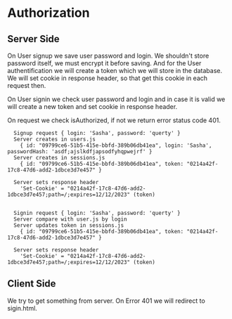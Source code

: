# Authorization

## Server Side

On User signup we save user password and login. We shouldn't store password itself, we must encrypt it before saving.
And for the User authentification we will create a token which we will store in the database. We will set cookie in response header, so that get this cookie in each request then.

On User signin we check user password and login and in case it is valid we will create a new token and set cookie in response header.

On request we check isAuthorized, if not we return error status code 401.

```
  Signup request { login: 'Sasha', password: 'querty' } 
  Server creates in users.js
    { id: "09799ce6-51b5-415e-bbfd-389b06db41ea", login: 'Sasha', passwordHash: 'asdf;ajslkdfjapsodfyhqpwejrf' }
  Server creates in sessions.js
    { id: "09799ce6-51b5-415e-bbfd-389b06db41ea", token: "0214a42f-17c8-47d6-add2-1dbce3d7e457" }

  Server sets response header
    'Set-Cookie' = "0214a42f-17c8-47d6-add2-1dbce3d7e457;path=/;expires=12/12/2023" (token)


  Signin request { login: 'Sasha', password: 'querty' }
  Server compare with user.js by login
  Server updates token in sessions.js
    { id: "09799ce6-51b5-415e-bbfd-389b06db41ea", token: "0214a42f-17c8-47d6-add2-1dbce3d7e457" }

  Server sets response header
    'Set-Cookie' = "0214a42f-17c8-47d6-add2-1dbce3d7e457;path=/;expires=12/12/2023" (token)
```

## Client Side

We try to get something from server. On Error 401 we will redirect to sigin.html.
